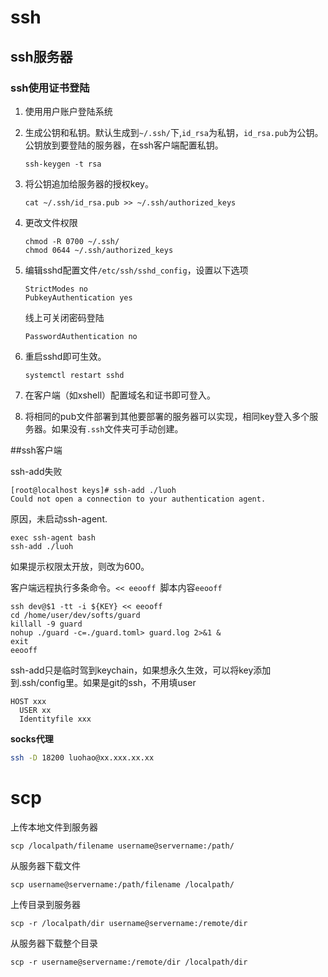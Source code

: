 # ssh



## ssh服务器

### ssh使用证书登陆

1. 使用用户账户登陆系统

2. 生成公钥和私钥。默认生成到`~/.ssh/`下,`id_rsa`为私钥，`id_rsa.pub`为公钥。公钥放到要登陆的服务器，在ssh客户端配置私钥。

   ```shell
   ssh-keygen -t rsa
   ```

3. 将公钥追加给服务器的授权key。

   ```shell
   cat ~/.ssh/id_rsa.pub >> ~/.ssh/authorized_keys
   ```

4. 更改文件权限

   ```shell
   chmod -R 0700 ~/.ssh/
   chmod 0644 ~/.ssh/authorized_keys
   ```

5. 编辑sshd配置文件`/etc/ssh/sshd_config`，设置以下选项

   ```shell
   StrictModes no
   PubkeyAuthentication yes
   ```

   线上可关闭密码登陆

   ```shell
   PasswordAuthentication no
   ```

6. 重启sshd即可生效。

   ```shell
   systemctl restart sshd
   ```

7. 在客户端（如xshell）配置域名和证书即可登入。

8. 将相同的pub文件部署到其他要部署的服务器可以实现，相同key登入多个服务器。如果没有`.ssh`文件夹可手动创建。



##ssh客户端

ssh-add失败

```shell
[root@localhost keys]# ssh-add ./luoh
Could not open a connection to your authentication agent.
```



原因，未启动ssh-agent.

```shell
exec ssh-agent bash
ssh-add ./luoh
```

如果提示权限太开放，则改为600。

客户端远程执行多条命令。`<< eeooff `脚本内容`eeooff`

```shell
ssh dev@$1 -tt -i ${KEY} << eeooff
cd /home/user/dev/softs/guard
killall -9 guard
nohup ./guard -c=./guard.toml> guard.log 2>&1 &
exit
eeooff

```



ssh-add只是临时驾到keychain，如果想永久生效，可以将key添加到.ssh/config里。如果是git的ssh，不用填user

```
HOST xxx
  USER xx
  Identityfile xxx
```





**socks代理**

```sh
ssh -D 18200 luohao@xx.xxx.xx.xx
```





# scp

上传本地文件到服务器

```shel
scp /localpath/filename username@servername:/path/
```



从服务器下载文件

```shell
scp username@servername:/path/filename /localpath/
```



上传目录到服务器

```shel
scp -r /localpath/dir username@servername:/remote/dir
```



从服务器下载整个目录

```shell
scp -r username@servername:/remote/dir /localpath/dir
```





